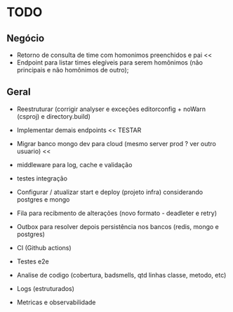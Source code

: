 # TODO

## Negócio
- Retorno de consulta de time com homonimos preenchidos e pai <<
- Endpoint para listar times elegíveis para serem homônimos (não principais e não homônimos de outro);

## Geral
- Reestruturar (corrigir analyser e exceções editorconfig + noWarn (csproj) e directory.build)
- Implementar demais endpoints << TESTAR
- Migrar banco mongo dev para cloud (mesmo server prod ? ver outro usuario) <<

- middleware para log, cache e validação
- testes integração
- Configurar / atualizar start e deploy (projeto infra) considerando postgres e mongo
- Fila para recibmento de alterações (novo formato - deadleter e retry)
- Outbox para resolver depois persistência nos bancos (redis, mongo e postgres)
- CI (Github actions)
- Testes e2e
- Analise de codigo (cobertura, badsmells, qtd linhas classe, metodo, etc)
- Logs (estruturados)
- Metricas e observabilidade